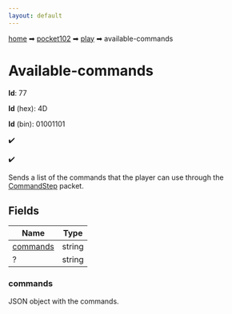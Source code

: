 ```yaml
---
layout: default
---
```


[home](/) ➡ [pocket102](/protocol/pocket102) ➡ [play](/protocol/pocket102/play) ➡ available-commands

# Available-commands

**Id**: 77

**Id** (hex): 4D

**Id** (bin): 01001101

✔️

✔️

Sends a list of the commands that the player can use through the [CommandStep](#play_command-step) packet.

## Fields

Name | Type
---|---
[commands](#commands) | string
? | string

### commands

JSON object with the commands.

